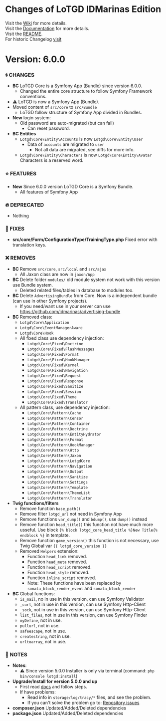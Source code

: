 # Changes of LoTGD IDMarinas Edition

Visit the [Wiki](https://github.com/idmarinas/lotgd-game/wiki) for more details.  
Visit the [Documentation](https://idmarinas.github.io/lotgd-game/) for more details.  
Visit the [README](https://github.com/idmarinas/lotgd-game/blob/master/README.md).   
For historic Changelog [visit](https://github.com/idmarinas/lotgd-game/blob/5.1.0/CHANGELOG.md)

# Version: 6.0.0

### :cyclone: CHANGES

-   **BC** LoTGD Core is a Symfony App (Bundle) since version 6.0.0.
    -   Changed the entire core structure to follow Symfony Framework conventions.
-   :warning: LoTGD is now a Symfony App (Bundle).
-   Moved content of `src/core` to `src/Bundle`
    -   LoTGD follow structure of Symfony App divided in Bundles.
-   **New** login system:
    -   Old password are auto-migrated (but can fail)
        -   Can reset password.
-   **BC** **Entities**
    -   `Lotgd\Core\Entity\Accounts` is now `Lotgd\Core\Entity\User`
        -   Data of `accounts` are migrated to `user`
            -   Not all data are migrated, see diffs for more info.
    -   `Lotgd\Core\Entity\Characters` is now `Lotgd\Core\Entity\Avatar` Characters is a reserved word.

### :star: FEATURES

-   **New** Since 6.0.0 version LoTGD Core is a Symfony Bundle.
    -   All features of Symfony App

### :fire: DEPRECATED

-   Nothing

### :wrench: FIXES

-   **src/core/Form/ConfigurationType/TrainingType.php** Fixed error with translation keys.

### :x: REMOVES

-   **BC** Remove `src/core`, `src/local` and `src/ajax`
    -   All Jaxon class are now in `jaxon/App`
-   **BC** Delete folder `modules/` old module system not work with this version use Bundle system.
    -   Deleted related files/tables in database to modules too.
-   **BC** Delete `AdvertisingBundle` from Core. Now is a independent bundle (can use in other Symfony projects).
    -   If you need/want use in your server can use https://github.com/idmarinas/advertising-bundle
-   **BC** Removed class:
    -   `Lotgd\Core\Application`
    -   `Lotgd\Core\EventManagerAware`
    -   `Lotgd\Core\Hook`
    -   All fixed class use dependency injection:
        -   `Lotgd\Core\Fixed\Doctrine`
        -   `Lotgd\Core\Fixed\FlashMessages`
        -   `Lotgd\Core\Fixed\Format`
        -   `Lotgd\Core\Fixed\HookManager`
        -   `Lotgd\Core\Fixed\Kernel`
        -   `Lotgd\Core\Fixed\Navigation`
        -   `Lotgd\Core\Fixed\Request`
        -   `Lotgd\Core\Fixed\Response`
        -   `Lotgd\Core\Fixed\Sanitize`
        -   `Lotgd\Core\Fixed\Session`
        -   `Lotgd\Core\Fixed\Theme`
        -   `Lotgd\Core\Fixed\Translator`
    -   All pattern class, use dependency injection:
        -   `Lotgd\Core\Pattern\Cache`
        -   `Lotgd\Core\Pattern\Censor`
        -   `Lotgd\Core\Pattern\Container`
        -   `Lotgd\Core\Pattern\Doctrine`
        -   `Lotgd\Core\Pattern\EntityHydrator`
        -   `Lotgd\Core\Pattern\Format`
        -   `Lotgd\Core\Pattern\HookManager`
        -   `Lotgd\Core\Pattern\Http`
        -   `Lotgd\Core\Pattern\Jaxon`
        -   `Lotgd\Core\Pattern\LotgdCore`
        -   `Lotgd\Core\Pattern\Navigation`
        -   `Lotgd\Core\Pattern\Output`
        -   `Lotgd\Core\Pattern\Sanitize`
        -   `Lotgd\Core\Pattern\Settings`
        -   `Lotgd\Core\Pattern\Template`
        -   `Lotgd\Core\Pattern\ThemeList`
        -   `Lotgd\Core\Pattern\Translator`
-   **Twig functions/filters**
    -   Remove function `base_path()`
    -   Remove filter `lotgd_url` not need in Symfony App
    -   Remove functions `var_dump()` and `bdump()`, use `dump()` instead
    -   Remove function `head_title()` this function not have much more usseful. Use block `{% block lotgd_core_head_title %}New Title{% endblock %}` in template.
    -   Remove function `game_version()` this function is not necessary, use Twig Global var `{{ lotgd_core_version }}`
    -   Removed `Helpers` extension:
        -   Function `head_link` removed. 
        -   Function `head_meta` removed. 
        -   Function `head_script` removed. 
        -   Function `head_style` removed. 
        -   Function `inline_script` removed. 
        -   Note: These functions have been replaced by `sonata_block_render_event` and `sonata_block_render`
-   **BC** Global functions:
    -   `is_mail`, no in use in this version, can use Symfony Validator
    -   `_curl`, not in use in this version, can use Symfony Http-Client
    -   `_sock`, not in use in this version, can use Symfony Http-Client
    -   `list_files`, not in use in this version, can use Symfony Finder
    -   `myDefine`, not in use.
    -   `pullurl`, not in use.
    -   `safeescape`, not in use.
    -   `createstring`, not in use.
    -   `urltoarray`, not in use.

### :notebook: NOTES

-   **Notes**:
    -   :warning: Since version 5.0.0 Installer is only via terminal (command: `php bin/console lotgd:install`)
-   **Upgrade/Install for version 5.0.0 and up**
    -   First read [docs](https://github.com/idmarinas/lotgd-game/wiki/Skeleton) and follow steps.
    -   If have problems:
        -   Read info in `storage/log/tracy/*` files, and see the problem.
        -   If you can't solve the problem go to: [Repository issues](https://github.com/idmarinas/lotgd-game/issues)
-   **composer.json** Updated/Added/Deleted dependencies
-   **package.json** Updated/Added/Deleted dependencies
